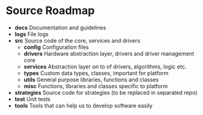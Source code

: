 # Source Roadmap

- **docs** Documentation and guidelines
- **logs** File logs
- **src** Source code of the core, services and drivers
    - **config** Configuration files
    - **drivers** Hardware abstraction layer, drivers and driver management core
    - **services** Abstraction layer on to of drivers, algorithms, logic etc.
    - **types** Custom data types, classes, important for platform
    - **utils** General purpose libraries, functions and classes
    - **misc** Functions, libraries and classes specific to platform
- **strategies** Source code for strategies (to be replaced in separated repo)
- **test** Unit tests
- **tools** Tools that can help us to develop software easily
